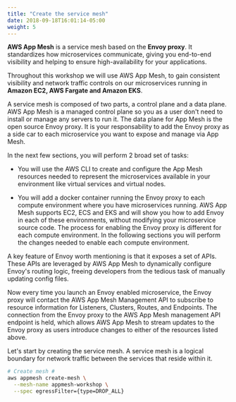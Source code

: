 ```yaml
---
title: "Create the service mesh"
date: 2018-09-18T16:01:14-05:00
weight: 5
---
```


**AWS App Mesh** is a service mesh based on the **Envoy proxy**. It standardizes how microservices communicate, giving you end-to-end visibility and helping to ensure high-availability for your applications.

Throughout this workshop we will use AWS App Mesh, to gain consistent visibility and network traffic controls on our microservices running in **Amazon EC2, AWS Fargate and Amazon EKS**. 

A service mesh is composed of two parts, a control plane and a data plane. AWS App Mesh is a managed control plane so you as a user don't need to install or manage any servers to run it. The data plane for App Mesh is the open source Envoy proxy. It is your responsability to add the Envoy proxy as a side car to each microservice you want to expose and manage via App Mesh.

In the next few sections, you will perform 2 broad set of tasks: 

* You will use the AWS CLI to create and configure the App Mesh resources needed to represent the microservices available in your environment like virtual services and virtual nodes. 

* You will add a docker container running the Envoy proxy to each compute environment where you have microservices running. AWS App Mesh supports EC2, ECS and EKS and will show you how to add Envoy in each of these environments, without modifying your microservice source code. The process for enabling the Envoy proxy is different for each compute environment. In the following sections you will perform the changes needed to enable each compute environment. 

A key feature of Envoy worth mentioning is that it exposes a set of APIs. These APIs are leveraged by AWS App Mesh to dynamically configure Envoy's routing logic, freeing developers from the tedious task of manually updating config files.

Now every time you launch an Envoy enabled microservice, the Envoy proxy will contact the AWS App Mesh Management API to subscribe to resource information for Listeners, Clusters, Routes, and Endpoints. The connection from the Envoy proxy to the AWS App Mesh management API endpoint is held, which allows AWS App Mesh to stream updates to the Envoy proxy as users introduce changes to either of the resources listed above.   

Let's start by creating the service mesh. A service mesh is a logical boundary for network traffic between the services that reside within it.

```bash
# Create mesh #
aws appmesh create-mesh \
  --mesh-name appmesh-workshop \
  --spec egressFilter={type=DROP_ALL}
```
